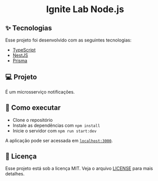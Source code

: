 <h1 align="center">Ignite Lab Node.js</h1>

## ✨ Tecnologias

Esse projeto foi desenvolvido com as seguintes tecnologias:

- [TypeScript](https://www.typescriptlang.org/)
- [NestJS](https://docs.nestjs.com/)
- [Prisma](https://www.prisma.io/)

## 💻 Projeto

É um microsserviço notificações. 

## 🚀 Como executar

- Clone o repositório
- Instale as dependências com `npm install`
- Inicie o servidor com `npm run start:dev`

A aplicação pode ser acessada em [`localhost:3000`](http://localhost:3000).

## 📄 Licença

Esse projeto está sob a licença MIT. Veja o arquivo [LICENSE](LICENSE.md) para mais detalhes.
